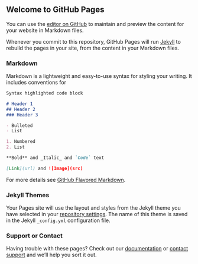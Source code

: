 ## Welcome to GitHub Pages

You can use the [editor on GitHub](https://github.com/AvinashOB/Avtest/edit/master/README.md) to maintain and preview the content for your website in Markdown files.

Whenever you commit to this repository, GitHub Pages will run [Jekyll](https://jekyllrb.com/) to rebuild the pages in your site, from the content in your Markdown files.

### Markdown

Markdown is a lightweight and easy-to-use syntax for styling your writing. It includes conventions for

```markdown
Syntax highlighted code block

# Header 1
## Header 2
### Header 3

- Bulleted
- List

1. Numbered
2. List

**Bold** and _Italic_ and `Code` text

[Link](url) and ![Image](src)
```

For more details see [GitHub Flavored Markdown](https://guides.github.com/features/mastering-markdown/).

### Jekyll Themes

Your Pages site will use the layout and styles from the Jekyll theme you have selected in your [repository settings](https://github.com/AvinashOB/Avtest/settings). The name of this theme is saved in the Jekyll `_config.yml` configuration file.

### Support or Contact

Having trouble with these pages? Check out our [documentation](https://help.github.com/categories/github-pages-basics/) or [contact support](https://github.com/contact) and we’ll help you sort it out.
